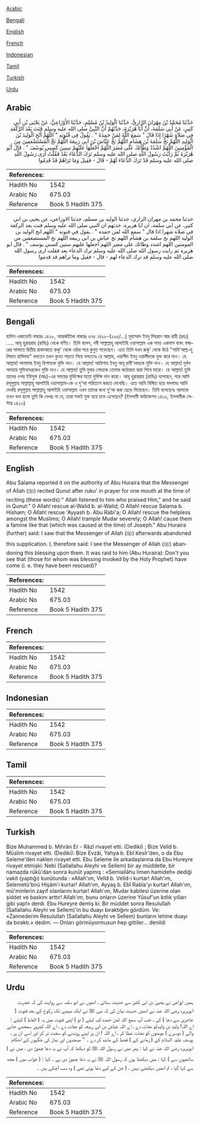 [Arabic](#arabic)

[Bengali](#bengali)

[English](#english)

[French](#french)

[Indonesian](#indonesian)

[Tamil](#tamil)

[Turkish](#turkish)

[Urdu](#urdu)

## Arabic


<div dir="rtl" lang="ar" style={{fontSize:'larger',backgroundColor:'#f8f9fa',padding:20}}>
حَدَّثَنَا مُحَمَّدُ بْنُ مِهْرَانَ الرَّازِيُّ، حَدَّثَنَا الْوَلِيدُ بْنُ مُسْلِمٍ، حَدَّثَنَا الأَوْزَاعِيُّ، عَنْ يَحْيَى بْنِ أَبِي كَثِيرٍ، عَنْ أَبِي سَلَمَةَ، أَنَّ أَبَا هُرَيْرَةَ، حَدَّثَهُمْ أَنَّ النَّبِيَّ صلى الله عليه وسلم قَنَتَ بَعْدَ الرَّكْعَةِ فِي صَلاَةٍ شَهْرًا إِذَا قَالَ ‏"‏ سَمِعَ اللَّهُ لِمَنْ حَمِدَهُ ‏"‏ ‏.‏ يَقُولُ فِي قُنُوتِهِ ‏"‏ اللَّهُمَّ أَنْجِ الْوَلِيدَ بْنَ الْوَلِيدِ اللَّهُمَّ نَجِّ سَلَمَةَ بْنَ هِشَامٍ اللَّهُمَّ نَجِّ عَيَّاشَ بْنَ أَبِي رَبِيعَةَ اللَّهُمَّ نَجِّ الْمُسْتَضْعَفِينَ مِنَ الْمُؤْمِنِينَ اللَّهُمَّ اشْدُدْ وَطْأَتَكَ عَلَى مُضَرَ اللَّهُمَّ اجْعَلْهَا عَلَيْهِمْ سِنِينَ كَسِنِي يُوسُفَ ‏"‏ ‏.‏ قَالَ أَبُو هُرَيْرَةَ ثُمَّ رَأَيْتُ رَسُولَ اللَّهِ صلى الله عليه وسلم تَرَكَ الدُّعَاءَ بَعْدُ فَقُلْتُ أُرَى رَسُولَ اللَّهِ صلى الله عليه وسلم قَدْ تَرَكَ الدُّعَاءَ لَهُمْ - قَالَ - فَقِيلَ وَمَا تَرَاهُمْ قَدْ قَدِمُوا
</div>
<div style={{backgroundColor:'#f8f9fa',padding:20, marginBottom: 10}}><table> <thead> <tr> <th>References:</th> <th></th> </tr> </thead> <tbody><tr><td>Hadith No</td><td>1542</td></tr><tr><td>Arabic No</td><td>675.03</td></tr><tr><td>Reference</td><td>Book 5 Hadith 375</td></tr></tbody></table></div>


<div dir="rtl" lang="ar" style={{fontSize:'larger',backgroundColor:'#f8f9fa',padding:20}}>
حدثنا محمد بن مهران الرازي، حدثنا الوليد بن مسلم، حدثنا الاوزاعي، عن يحيى بن ابي كثير، عن ابي سلمة، ان ابا هريرة، حدثهم ان النبي صلى الله عليه وسلم قنت بعد الركعة في صلاة شهرا اذا قال " سمع الله لمن حمده " . يقول في قنوته " اللهم انج الوليد بن الوليد اللهم نج سلمة بن هشام اللهم نج عياش بن ابي ربيعة اللهم نج المستضعفين من المومنين اللهم اشدد وطاتك على مضر اللهم اجعلها عليهم سنين كسني يوسف " . قال ابو هريرة ثم رايت رسول الله صلى الله عليه وسلم ترك الدعاء بعد فقلت ارى رسول الله صلى الله عليه وسلم قد ترك الدعاء لهم - قال - فقيل وما تراهم قد قدموا
</div>
<div style={{backgroundColor:'#f8f9fa',padding:20, marginBottom: 10}}><table> <thead> <tr> <th>References:</th> <th></th> </tr> </thead> <tbody><tr><td>Hadith No</td><td>1542</td></tr><tr><td>Arabic No</td><td>675.03</td></tr><tr><td>Reference</td><td>Book 5 Hadith 375</td></tr></tbody></table></div>

## Bengali


<div dir="ltr" lang="bn" style={{fontSize:'larger',backgroundColor:'#f8f9fa',padding:20}}>
হাদিস একাডেমি নাম্বারঃ ১৪২৮, আন্তর্জাতিক নাম্বারঃ ৬৭৫ ১৪২৮-(২৯৫/...) মুহাম্মাদ ইবনু মিহরান আর রায়ী (রহঃ) ..... আবূ হুরায়রাহ (রাযিঃ) থেকে বর্ণিত। তিনি বলেন, নবী সাল্লাল্লাহু আলাইহি ওয়াসাল্লাম এক সময় একমাস যাবৎ ফজরের সালাতে দ্বিতীয় রাকাআতে রুকূ’ থেকে ওঠার পরে কুনুত পড়েছেন। এতে তিনি যখন রুকূ’ থেকে উঠে "সামি'আল্ল-হু লিমান হামিদাহ" বলতেন তখন কুনত পড়তে গিয়ে বলতেনঃ হে আল্লাহ, ওয়ালীদ ইবনু ওয়ালীদকে মুক্ত করে দাও। হে আল্লাহ! সালামাহ ইবনু হিশামকে মুক্তি দাও। হে আল্লাহ! আয়িশাহ ইবনু আবূ রাবী'আহকে মুক্তি দাও। হে আল্লাহ! দুর্বল অসহায় মুমিনদেরকেও মুক্তি দাও। হে আল্লাহ! তুমি মুবার গোত্রকে তোমার কঠোরতা দ্বারা পিষে মারো। হে আল্লাহ! তুমি তাদের ওপর ইউসুফ (আঃ)-এর সময়ের দুর্ভিক্ষের মতো দুর্ভিক্ষ দান করো। আবূ হুরায়রাহ (রাযিঃ) বলেছেন, পরে আমি রসূলুল্লাহ সাল্লাল্লাহু আলাইহি ওয়াসাল্লাম-কে এ দু'আ পরিত্যাগ করতে দেখেছি। এতে আমি বিস্মিত হয়ে বললামঃ আমি দেখছি রসূলুল্লাহ সাল্লাল্লাহু আলাইহি ওয়াসাল্লাম এখন তাদের জন্য দু'আ করা ছেড়ে দিয়েছেন। তিনি বলেছেনঃ আমাকে তখন বলা হলো তুমি কি দেখছ না যে, তারা সবাই মুক্ত হয়ে চলে এসেছেন? (ইসলামী ফাউন্ডেশন ১৪১৩, ইসলামীক সেন্টার ১৪২৩)
</div>
<div style={{backgroundColor:'#f8f9fa',padding:20, marginBottom: 10}}><table> <thead> <tr> <th>References:</th> <th></th> </tr> </thead> <tbody><tr><td>Hadith No</td><td>1542</td></tr><tr><td>Arabic No</td><td>675.03</td></tr><tr><td>Reference</td><td>Book 5 Hadith 375</td></tr></tbody></table></div>

## English


<div dir="ltr" lang="en" style={{fontSize:'larger',backgroundColor:'#f8f9fa',padding:20}}>
Abu Salama reported it on the authority of Abu Huraira that the Messenger of Allah (ﷺ) recited Qunut after ruku' in prayer for one mouth at the time of reciting (these words):" Allah listened to him who praised Him," and he said in Qunut:" 0 Allah! rescue al-Walid b. al-Walid; O Allah! rescue Salama b. Hisham; O Allah! rescue 'Ayyash b. Abu Rabi'a; O Allah! rescue the helpless amongst the Muslims; O Allah! trample Mudar severely; O Allah! cause them a famine like that (which was caused at the time) of Joseph." Abu Huraira (further) said: I saw that the Messenger of Allah (ﷺ) afterwards abandoned this supplication. I, therefore said: I see the Messenger of Allah (ﷺ) abandoning this blessing upon them. It was raid to him (Abu Huraira): Don't you see that (those for whom was blessing invoked by the Holy Prophet) have come (i. e. they have been rescued)?
</div>
<div style={{backgroundColor:'#f8f9fa',padding:20, marginBottom: 10}}><table> <thead> <tr> <th>References:</th> <th></th> </tr> </thead> <tbody><tr><td>Hadith No</td><td>1542</td></tr><tr><td>Arabic No</td><td>675.03</td></tr><tr><td>Reference</td><td>Book 5 Hadith 375</td></tr></tbody></table></div>

## French


<div dir="ltr" lang="fr" style={{fontSize:'larger',backgroundColor:'#f8f9fa',padding:20}}>

</div>
<div style={{backgroundColor:'#f8f9fa',padding:20, marginBottom: 10}}><table> <thead> <tr> <th>References:</th> <th></th> </tr> </thead> <tbody><tr><td>Hadith No</td><td>1542</td></tr><tr><td>Arabic No</td><td>675.03</td></tr><tr><td>Reference</td><td>Book 5 Hadith 375</td></tr></tbody></table></div>

## Indonesian


<div dir="ltr" lang="id" style={{fontSize:'larger',backgroundColor:'#f8f9fa',padding:20}}>

</div>
<div style={{backgroundColor:'#f8f9fa',padding:20, marginBottom: 10}}><table> <thead> <tr> <th>References:</th> <th></th> </tr> </thead> <tbody><tr><td>Hadith No</td><td>1542</td></tr><tr><td>Arabic No</td><td>675.03</td></tr><tr><td>Reference</td><td>Book 5 Hadith 375</td></tr></tbody></table></div>

## Tamil


<div dir="ltr" lang="ta" style={{fontSize:'larger',backgroundColor:'#f8f9fa',padding:20}}>

</div>
<div style={{backgroundColor:'#f8f9fa',padding:20, marginBottom: 10}}><table> <thead> <tr> <th>References:</th> <th></th> </tr> </thead> <tbody><tr><td>Hadith No</td><td>1542</td></tr><tr><td>Arabic No</td><td>675.03</td></tr><tr><td>Reference</td><td>Book 5 Hadith 375</td></tr></tbody></table></div>

## Turkish


<div dir="ltr" lang="tr" style={{fontSize:'larger',backgroundColor:'#f8f9fa',padding:20}}>
Bize Muhammed b. Mihrân Er - Râzî rivayet etti. (Dediki) ; Bize Velîd b. Müslim rivayet etti. (Dediki): Bize Evzâi, Yahya b. Ebî Kesîr'den, o da Ebu Seleme'den naklen rivayet etti. Ebu Seleme ile arkadaşlarına da Ebu Hureyre rivayet etmişki: Nebi (Sallallahu Aleyhi ve Sellem) bir ay müddetle, bir namazda rükû'dan sonra kunût yapmış : «Semiallâhu limen hamideh» dediği vakit (yaptığı) kunûtunda : «Allah'ım, Velîd b. Velîd-i kurtar! Allah'ım, Selemetü'bnü Hişâm'ı kurtar! Allah'ım, Ayyaş b. Ebî Rabîa'yı kurtar! Allah'ım, mü'minlerin zayıf olanlarını kurtar! Allah'ım, Mudar kabilesi üzerine olan şiddet ve baskını arttır! Allah'ım, bunu onların üzerine Yûsuf'un kıtlık yılları gibi yap!» derdi. Ebu Hureyre demiş ki: Bir müddet sonra Resulullah (Sallallahu Aleyhi ve Sellem)'in bu duayı bıraktığını gördüm. Ve: «Zannederim Resulullah (Sallallahu Aleyhi ve Sellem) bunların lehine duayı da bıraktı.» dedim. — Onları görmüyormusun hep gittiler... denildi
</div>
<div style={{backgroundColor:'#f8f9fa',padding:20, marginBottom: 10}}><table> <thead> <tr> <th>References:</th> <th></th> </tr> </thead> <tbody><tr><td>Hadith No</td><td>1542</td></tr><tr><td>Arabic No</td><td>675.03</td></tr><tr><td>Reference</td><td>Book 5 Hadith 375</td></tr></tbody></table></div>

## Urdu


<div dir="rtl" lang="ur" style={{fontSize:'larger',backgroundColor:'#f8f9fa',padding:20}}>
ہمیں اوزاعی نے یحییٰ بن ابی کثیر سے حدیث سنائی ، انھوں نے ابو سلمہ سے روایت کی کہ حضرت ابوہریرہ رضی اللہ عنہ نے انھیں حدیث بیان کی کہ نبی ﷺ نے ایک مہینے تک رکوع کے بعد قنوت ( عاجزی سے دعا ) کی ، جب آپ سمع اللہ لمن حمدہ کہہ لیتے ( تو ) اپنی قنوت میں یہ ( الفاظ ) کہتے : اے اللہ! ولید بن ولیدکو نجات دے ، اے اللہ عیاش بن ابی ربیعہ کو نجات دے ، اے اللہ کمزور سمجھے جانے والے ( دوسرے ) مومنوں کو نجات عطا کر ، اے اللہ ! ان پر اپنے روندنے کو سخت تر کر اور اسے ان پر ، یوسف علیہ السلام کے ( زمانے کے ) قحط کے مانند کر دے ۔ ’’ مسجدوں اور نماز کی جگہوں کے احکام ابوہریرہ رضی اللہ عنہ نے کہا : پھر میں نے رسول اللہ ﷺ کو دیکھا کہ آپ نے یہ دعا چھوڑ دی ، میں نے ( ساتھیوں سے ) کہا : میں دیکھتا ہوں کہ رسول اللہ ﷺ نے یہ دعا چھوڑ دی ہے ۔ کہا : ( جواب میں ) مجھ سے کہا گیا ، تم انھیں دیکھتے نہیں ، ( جن کے لیے دعا ہوئی تھی ) وہ سب آچکے ہیں ۔
</div>
<div style={{backgroundColor:'#f8f9fa',padding:20, marginBottom: 10}}><table> <thead> <tr> <th>References:</th> <th></th> </tr> </thead> <tbody><tr><td>Hadith No</td><td>1542</td></tr><tr><td>Arabic No</td><td>675.03</td></tr><tr><td>Reference</td><td>Book 5 Hadith 375</td></tr></tbody></table></div>